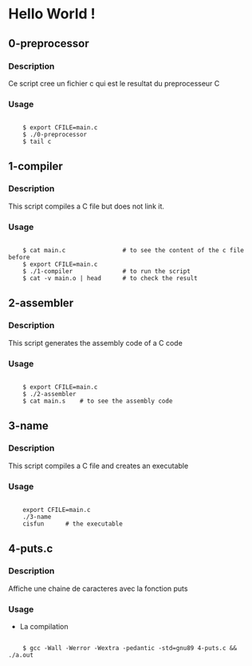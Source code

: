 # Hello World !

## 0-preprocessor

### Description

Ce script cree un fichier c qui est le resultat du preprocesseur C

### Usage
<code>
    $ export CFILE=main.c
    $ ./0-preprocessor 
    $ tail c
</code>


## 1-compiler

### Description

This script compiles a C file but does not link it.

### Usage
<code>
    $ cat main.c                # to see the content of the c file before
    $ export CFILE=main.c
    $ ./1-compiler              # to run the script
    $ cat -v main.o | head      # to check the result
</code>


## 2-assembler

### Description

This script generates the assembly code of a C code 

### Usage

<code>
    $ export CFILE=main.c
    $ ./2-assembler
    $ cat main.s    # to see the assembly code
</code>


## 3-name

### Description

This script compiles a C file and creates an executable 

### Usage

<code>
    export CFILE=main.c
    ./3-name
    cisfun      # the executable
</code>

## 4-puts.c

### Description

Affiche une chaine de caracteres avec la fonction puts

### Usage

- La compilation

<code>
    $ gcc -Wall -Werror -Wextra -pedantic -std=gnu89 4-puts.c && ./a.out
</code>

